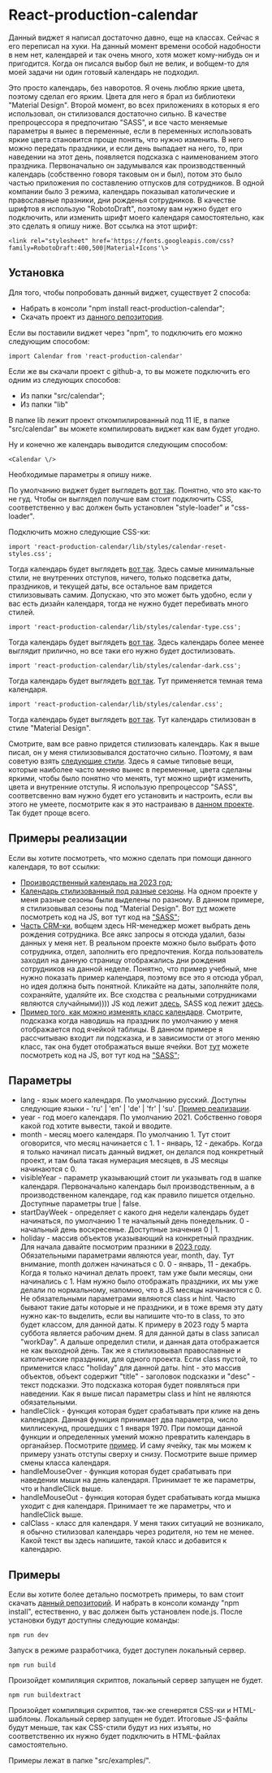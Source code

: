 # React-production-calendar

Данный виджет я написал достаточно давно, еще на классах. Сейчас я его переписал на хуки. На данный момент времени особой надобности в нем нет, календарей и так очень много, хотя может кому-нибудь он и пригодится. Когда он писался выбор был не велик, и вобщем-то для моей задачи ни один готовый календарь не подходил.

Это просто календарь, без наворотов. Я очень люблю яркие цвета, поэтому сделал его ярким. Цвета для него я брал из библиотеки "Material Design". Второй момент, во всех приложениях в которых я его использовал, он стилизовался достаточно сильно. В качестве препроцессора я предпочитаю "SASS", и все часто меняемые параметры я вынес в переменные, если в переменных использовать яркие цвета становится проще понять, что нужно изменить. В него можно передать праздники, и если день выпадает на него, то, при наведении на этот день, появляется подсказка с наименованием этого праздника. Первоначально он задумывался как производственный календарь (собственно говоря таковым он и был), потом это было частью приложения по составлению отпусков для сотрудников. В одной компании было 3 режима, календарь показывал католические и православные празники, дни рожденья сотрудников. В качестве шрифтов я использую "RobotoDraft", поэтому вам нужно будет его подключить, или изменить шрифт моего календаря самостоятельно, как это сделать я опишу ниже. Вот ссылка на этот шрифт:

```
<link rel="stylesheet" href='https://fonts.googleapis.com/css?family=RobotoDraft:400,500|Material+Icons'\>
```

## Установка

Для того, чтобы попробовать данный виджет, существует 2 способа:

- Набрать в консоли "npm install react-production-calendar";
- Скачать проект из [данного репозитория](https://github.com/maksimkaJCHK/react-production-calendar).

Если вы поставили виджет через "npm", то подключить его можно следующим способом:

```
import Calendar from 'react-production-calendar'
```

Если же вы скачали проект с github-а, то вы можете подключить его одним из следующих способов:

- Из папки "src/calendar";
- Из папки "lib"

В папке lib лежит проект откомпилированный под 11 IE, в папке "src/calendar" вы можете компилировать виджет как вам будет угодно.

Ну и конечно же календарь выводится следующим способом:

```
<Calendar \/>
```

Необходимые параметры я опишу ниже.

По умолчанию виджет будет выглядеть [вот так](http://sass-lessons.ru/calendar/calendar-without-style.html). Понятно, что это как-то не гуд. Чтобы он выглядел получше вам стоит подключить CSS, соответственно у вас должен быть установлен "style-loader" и "css-loader". 

Подключить можно следующие CSS-ки:

```
import 'react-production-calendar/lib/styles/calendar-reset-styles.css';
```

Тогда календарь будет выглядеть [вот так](http://sass-lessons.ru/calendar/calendar-reset.html). Здесь самые минимальные стили, не внутренних отступов, ничего, только подсветка даты, праздников, и текущей даты, все остальное вам придется стилизовывать самим. Допускаю, что это может быть удобно, если у вас есть дизайн календаря, тогда не нужно будет перебивать много стилей.

```
import 'react-production-calendar/lib/styles/calendar-type.css';
```

Тогда календарь будет выглядеть [вот так](http://sass-lessons.ru/calendar/calendar-type.html). Здесь календарь более менее выглядит прилично, но все таки его нужно будет достилизовать.

```
import 'react-production-calendar/lib/styles/calendar-dark.css';
```

Тогда календарь будет выглядеть [вот так](http://sass-lessons.ru/calendar/calendar-dark.html). Тут применяется темная тема календаря.

```
import 'react-production-calendar/lib/styles/calendar.css';
```

Тогда календарь будет выглядеть [вот так](http://sass-lessons.ru/calendar/index.html). Тут календарь стилизован в стиле "Material Design".

Смотрите, вам все равно придется стилизовать календарь. Как я выше писал, он у меня стилизовывался достаточно сильно. Поэтому, я вам советую взять [следующие стили](https://github.com/maksimkaJCHK/react-production-calendar/blob/main/src/calendar/styles/calendar.scss ). Здесь я самые типовые вещи, которые наиболее часто меняю вынес в переменные, цвета сделаны яркими, чтобы было понятно что менять, тут можно шрифт изменить, цвета и внутренние отступы. Я использую препроцессор "SASS", соответсвенно вам нужно будет его установить и настроить, если вы этого не умеете, посмотрите как я это настраиваю в [данном проекте](https://github.com/maksimkaJCHK/react-production-calendar). Так будет проще всего.

## Примеры реализации

Если вы хотите посмотреть, что можно сделать при помощи данного календаря, то вот ссылки:

- [Производственный календарь на 2023 год](http://sass-lessons.ru/calendar/production-calendar.html);
- [Календарь стилизованный под разные сезоны](http://sass-lessons.ru/calendar/seasons.html). На одном проекте у меня разные сезоны были выделены по разному. В данном примере, я стилизовывал сезоны под "Material Design". Вот [тут](https://github.com/maksimkaJCHK/react-production-calendar/blob/main/src/examples/seasons.js) можете посмотреть код на JS, вот тут код на ["SASS"](https://github.com/maksimkaJCHK/react-production-calendar/blob/main/src/examples/pages/seasons.scss);
- [Часть CRM-ки](http://sass-lessons.ru/calendar/birthday-schedule.html), вобщем здесь HR-менеджер может выбрать день рождения сотрудника. Все аякс запросы я отсюда удалил, базы данных у меня нет. В реальном проекте можно было выбрать фото сотрудника, отдел, заполнить его предпочтения. Когда пользователь заходил на данную страницу отображались дни рождения сотрудников на данной неделе. Понятно, что пример учебный, мне нужно показать пример календаря, поэтому все это я отсюда убрал, но идея должна быть понятной. Кликайте на даты, заполняйте поля, сохраняйте, удаляйте их. Все сходства с реальными сотрудниками являются случайными)))) JS код лежит [здесь](https://github.com/maksimkaJCHK/react-production-calendar/blob/main/src/examples/birthday_schedule.js), SASS код лежит [здесь](https://github.com/maksimkaJCHK/react-production-calendar/blob/main/src/examples/pages/birthdays.scss).
- [Пример того, как можно изменять класс календаря](http://sass-lessons.ru/calendar/calendar-change-class.html). Смотрите, подсказка когда наводишь на праздник по умолчанию у меня отображается под ячейкой таблицы. В данном примере я рассчитываю входит ли подсказка, и в зависимости от этого меняю класс, так она будет отображаться выше ячейки. Вот [тут](https://github.com/maksimkaJCHK/react-production-calendar/blob/main/src/examples/calendar_change_class.js) можете посмотреть код на JS, вот тут код на ["SASS"](https://github.com/maksimkaJCHK/react-production-calendar/blob/main/src/examples/pages/calendarChangeClass.scss);

## Параметры

- lang - язык моего календаря. По умолчанию русский. Доступны следующие языки - 'ru' | 'en' | 'de' | 'fr' | 'su'. [Пример реализации](http://sass-lessons.ru/calendar/calendar-localization.html).
- year - год моего календаря. По умолчанию 2021. Собственно говоря какой год хотите вывести, такой и вводите.
- month - месяц моего календаря. По умолчанию 1. Тут стоит оговорится, что месяц начинается с 1. 1 - январь, 12 - декабрь. Когда я только начинал писать данный виджет, он делался под конкретный проект, и там была такая нумерация месяцев, в JS месяцы начинаются с 0.
- visibleYear - параметр указывающий стоит ли указывать год в шапке календаря. Первоначально календарь был производственным, а в производственном календаре, год как правило пишется отдельно. Доступные параметры true | false.
- startDayWeek - определяет с какого дня недели календарь будет начинаться, по умолчанию 1 те начальный день понедельник. 0 - начальный день воскресенье. Доступные значения 0 | 1.
- holiday -  массив объектов указывающий на конкретный праздник. Для начала давайте посмотрим празники в [2023 году](https://github.com/maksimkaJCHK/react-production-calendar/blob/main/src/holidays/holiday.js). Обязательными параметрами являются year, month, day. Тут внимание, month должен начинаться с 0. 0 - январь, 11 - декабрь. Когда я только начинал делать проект, там уже были месяцы, они начинались с 1. Нам нужно было отображать праздники, их мы уже делали по нормальному, напомню, что в JS месяцы начинаются с 0. Не обязательными параметрами  являются class и hint. Часто бывают такие даты которые и не праздники, и в тоже время эту дату нужно как-то выделить, если вы напишите что-то в class, то это будет классом, для данной даты. К примеру в 2023 году 5 марта суббота является рабочим днем. Я для данной даты в class записал "workDay". А дальше определил стили, и данная дата отображается не как выходной день. Так же я стилизовывал православные и католические праздники, для одного проекта. Если  class пустой, то применится класс "holiday" для данной даты. hint - это массив объектов, объект содержит "title" - заголовок подсказки и "desc" - текст подсказки. Это подсказка которая будет появляться при наведении. Как я выше писал параметры class и hint не являются обязательными.
- handleClick - функция которая будет срабатывать при клике на день календаря. Данная функция принимает два параметра, число миллисекунд, прошедших с 1 января 1970. При помощи данной функции и определенных умений можно превратить календарь в органайзер. Посмотрите [пример](http://sass-lessons.ru/calendar/birthday-schedule.html). И саму ячейку, так мы можем к примеру узнать отступы сверху и снизу. Посмотрите выше пример смены класса календаря.
- handleMouseOver - функция которая будет срабатывать при наведении мыши на день календаря. Принимает те же параметры, что и handleClick выше.
- handleMouseOut - функция которая будет срабатывать когда мышка уходит с дня календаря. Принимает те же параметры, что и handleClick выше.
- calClass - класс для календаря. У меня таких ситуаций не возникало, я обычно стилизовал календарь через родителя, но тем не менее. Какой текст вы здесь напишите, такой класс и добавится к календарю.

## Примеры

Если вы хотите более детально посмотреть примеры, то вам стоит скачать [данный репозиторий](https://github.com/maksimkaJCHK/react-production-calendar). И набрать в консоли команду "npm install", естественно, у вас должен быть установлен node.js. После установки будут доступны следующие команды:

```
npm run dev
```
Запуск в режиме разработчика, будет доступен локальный сервер.

```
npm run build
```

Произойдет компиляция скриптов, локальный сервер запущен не будет.

```
npm run buildextract
```

Произойдет компиляция скриптов, так-же сгенерятся CSS-ки и HTML-шаблоны. Локальный сервер запущен не будет. Итоговые JS-файлы будут меньше, так как CSS-стили будут из них изъяты, но соответственно их нужно будет подключить в HTML-файлах самостоятельно.

Примеры лежат в папке "src/examples/".